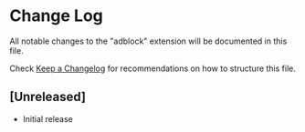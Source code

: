 # Change Log
All notable changes to the "adblock" extension will be documented in this file.

Check [Keep a Changelog](http://keepachangelog.com/) for recommendations on how to structure this file.

## [Unreleased]
- Initial release
